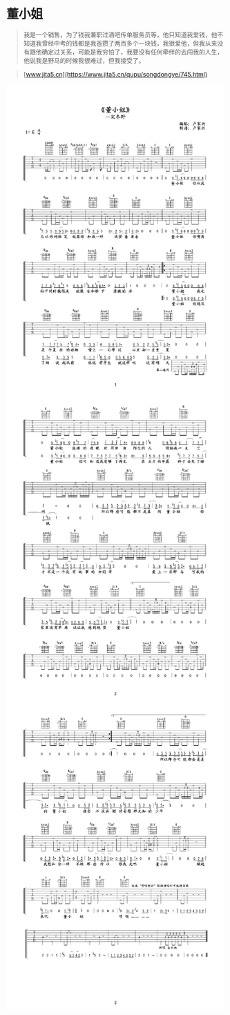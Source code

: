 # 董小姐

> 我是一个销售，为了钱我兼职过酒吧传单服务员等，他只知道我爱钱，他不知道我曾经中考的钱都是我爸攒了两百多个一块钱，我很爱他，但我从来没有跟他确定过关系，可能是我穷怕了，我要没有任何牵绊的去闯我的人生，他说我是野马的时候我很难过，但我接受了。

> [www.jita5.cn](https://www.jita5.cn/qupu/songdongye/745.html)

![1](1.jpg)
![2](2.jpg)
![3](3.jpg)

